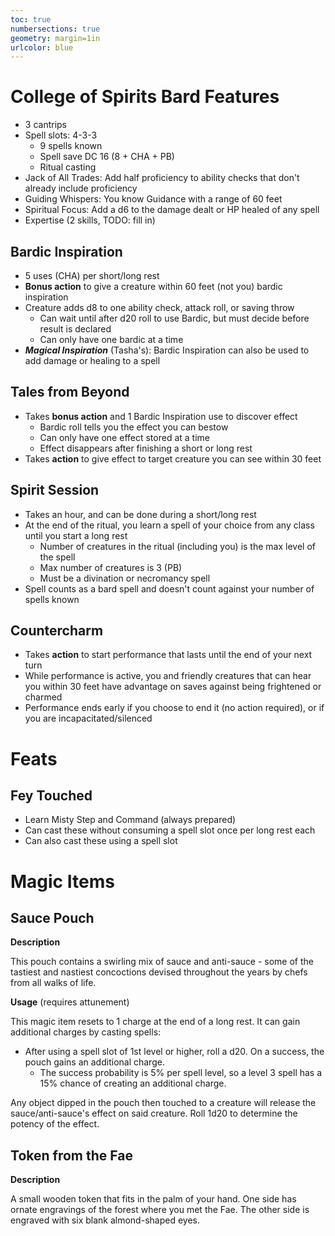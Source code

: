 ```yaml
---
toc: true
numbersections: true
geometry: margin=1in
urlcolor: blue
---
```


# College of Spirits Bard Features

- 3 cantrips
- Spell slots: 4-3-3
  - 9 spells known
  - Spell save DC 16 (8 + CHA + PB)
  - Ritual casting
- Jack of All Trades: Add half proficiency to ability checks that don't already
  include proficiency
- Guiding Whispers: You know Guidance with a range of 60 feet
- Spiritual Focus: Add a d6 to the damage dealt or HP healed of any spell
- Expertise (2 skills, TODO: fill in)

## Bardic Inspiration

- 5 uses (CHA) per short/long rest
- **Bonus action** to give a creature within 60 feet (not you) bardic
  inspiration
- Creature adds d8 to one ability check, attack roll, or saving throw
  - Can wait until after d20 roll to use Bardic, but must decide before result
    is declared
  - Can only have one bardic at a time
- **_Magical Inspiration_** (Tasha's): Bardic Inspiration can also be used to
  add damage or healing to a spell

## Tales from Beyond

- Takes **bonus action** and 1 Bardic Inspiration use to discover effect
  - Bardic roll tells you the effect you can bestow
  - Can only have one effect stored at a time
  - Effect disappears after finishing a short or long rest
- Takes **action** to give effect to target creature you can see within 30 feet

## Spirit Session

- Takes an hour, and can be done during a short/long rest
- At the end of the ritual, you learn a spell of your choice from any class
  until you start a long rest
  - Number of creatures in the ritual (including you) is the max level of the
    spell
  - Max number of creatures is 3 (PB)
  - Must be a divination or necromancy spell
- Spell counts as a bard spell and doesn't count against your number of spells
  known

## Countercharm

- Takes **action** to start performance that lasts until the end of your next
  turn
- While performance is active, you and friendly creatures that can hear you
  within 30 feet have advantage on saves against being frightened or charmed
- Performance ends early if you choose to end it (no action required), or if you
  are incapacitated/silenced

# Feats

## Fey Touched

- Learn Misty Step and Command (always prepared)
- Can cast these without consuming a spell slot once per long rest each
- Can also cast these using a spell slot

# Magic Items

## Sauce Pouch

**Description**

This pouch contains a swirling mix of sauce and anti-sauce - some of the
tastiest and nastiest concoctions devised throughout the years by chefs from all
walks of life.

**Usage** (requires attunement)

This magic item resets to 1 charge at the end of a long rest. It can gain
additional charges by casting spells:

- After using a spell slot of 1st level or higher, roll a d20. On a success, the
  pouch gains an additional charge.
  - The success probability is 5% per spell level, so a level 3 spell has a 15%
    chance of creating an additional charge.

Any object dipped in the pouch then touched to a creature will release the
sauce/anti-sauce's effect on said creature. Roll 1d20 to determine the potency
of the effect.

## Token from the Fae

**Description**

A small wooden token that fits in the palm of your hand. One side has ornate
engravings of the forest where you met the Fae. The other side is engraved with
six blank almond-shaped eyes.
